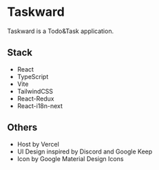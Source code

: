 # Taskward

Taskward is a Todo&Task application.

## Stack

- React
- TypeScript
- Vite
- TailwindCSS
- React-Redux
- React-i18n-next

## Others

- Host by Vercel
- UI Design inspired by Discord and Google Keep
- Icon by Google Material Design Icons
